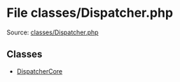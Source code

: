 File classes/Dispatcher.php
=========

Source: [classes/Dispatcher.php](https://github.com/PrestaShop/PrestaShop/blob/1.5.6.2/classes/Dispatcher.php)


Classes
-------

* [DispatcherCore](class.DispatcherCore.md)

